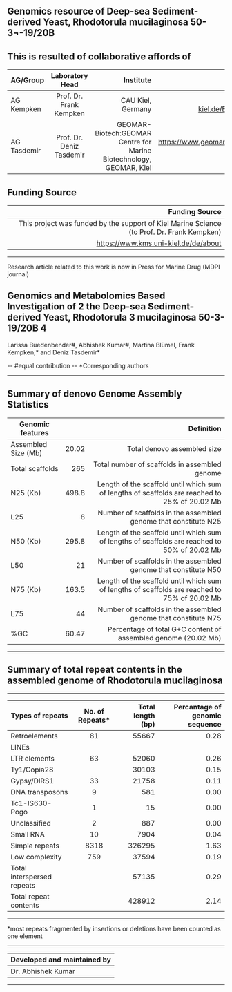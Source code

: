 Genomics resource of Deep-sea Sediment-derived Yeast, Rhodotorula mucilaginosa 50-3¬-19/20B
------------------------------
This is resulted of collaborative affords of 
-----------

|AG/Group|	Laboratory Head|	Institute|Website|
| ------------- |:-------------:| -----:|--------------------:|
|AG Kempken  |Prof. Dr. Frank Kempken  | CAU Kiel, Germany |https://www.uni-kiel.de/Botanik/Kempken/english.shtml  |
|AG Tasdemir  |Prof. Dr. Deniz Tasdemir | GEOMAR-Biotech:GEOMAR Centre for Marine Biotechnology, GEOMAR, Kiel |https://www.geomar.de/en/staff/fb3/mn/tasdemir-deniz |

Funding Source
-----------
|Funding Source |
|-------:|
|This project was funded by the support of Kiel Marine Science (to Prof. Dr. Frank Kempken)
https://www.kms.uni-kiel.de/de/about|


------------------------------------------------------------------------------------------------------------------------

Research article related to this work is now in Press for Marine Drug (MDPI journal)

Genomics and Metabolomics Based Investigation of 2 the Deep-sea Sediment-derived Yeast, Rhodotorula 3 mucilaginosa 50-3-19/20B 4
-----------
Larissa Buedenbender#, Abhishek Kumar#, Martina Blümel, Frank Kempken,* and Deniz Tasdemir*

-- #equal contribution
-- *Corresponding authors

------------------------------------------------------------------------------------------------------------------------

Summary of denovo  Genome Assembly Statistics
--------------------------------

|Genomic features||	Definition |
|------------------|--------------:|----------------:|
|Assembled Size (Mb)|	20.02	|	Total denovo assembled size |
|Total scaffolds|	265	|	Total number of scaffolds in assembled genome|
|N25 (Kb)	|	498.8	|	Length of the scaffold until which sum of lengths of scaffolds are reached to 25% of 20.02 Mb|
|L25		|	8	|	Number of scaffolds in the assembled genome that constitute N25|
|N50 (Kb)	|	295.8	|	Length of the scaffold until which sum of lengths of scaffolds are reached to 50% of 20.02 Mb|
|L50		|	21	|	Number of scaffolds in the assembled genome that constitute N50|
|N75 (Kb)	|	163.5	|	Length of the scaffold until which sum of lengths of scaffolds are reached to 75% of 20.02 Mb|
|L75		|	44	|	Number of scaffolds in the assembled genome that constitute N75|
|%GC		|	60.47	|	Percentage of total G+C content of assembled genome (20.02 Mb)|
--------
	
	
	

Summary of total repeat contents in the assembled genome of Rhodotorula mucilaginosa
--------------------------------
-----
|Types of repeats|	No. of Repeats*|	Total length (bp)|	Percantage of genomic sequence|
| ------------- |:-------------:| -----:|--------------------:|
| Retroelements|81	          |   	     55667   	        | 	0.28 | 
| LINEs	          
| LTR elements| 63| 52060| 0.26| 
| Ty1/Copia28| | 30103| 0.15| 
| Gypsy/DIRS1| 33| 21758| 0.11| 
| DNA transposons| 9| 581| 0.00| 
| Tc1-IS630-Pogo| 1| 15| 0.00| 
| Unclassified| 2| 887| 0.00| 
| Small RNA| 10| 7904| 0.04| 
| Simple repeats| 8318| 326295| 1.63| 
| Low complexity| 759| 37594| 0.19| 
| Total interspersed repeats| | 57135| 0.29| 	
| Total repeat contents | | 428912	| 2.14| 
-------
*most repeats fragmented by insertions or deletions have been counted as one element

-----------
 | Developed and maintained by|
 |----------------------------|
 | Dr. Abhishek Kumar|
 ---------






